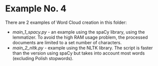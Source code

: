 # Example No. 4

There are 2 examples of Word Cloud creation in this folder:
- *main_1_spacy.py* - an example using the spaCy library, using the lemmatizer. To avoid the high RAM usage problem, the processed documents are limited to a set number of characters.
- *main_2_nltk.py* - example using the NLTK library. The script is faster than the version using spaCy but takes into account most words (excluding Polish stopwords).